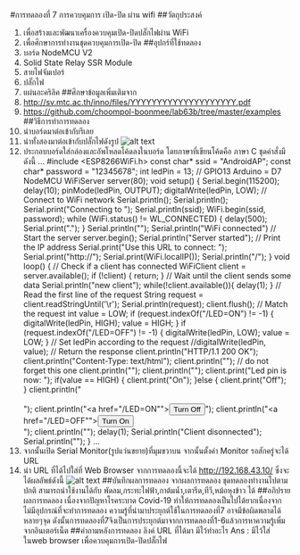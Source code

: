 #การทดลองที่ 7 การควบคุมการ เปิด-ปิด ผ่าน wifi
##วัตถุประสงค์
1. เพื่อสร้างและพัฒนาเครื่องควบคุมเปิด-ปิดปลั๊กไฟผ่าน WiFi
2. เพื่อศึกษาการทำงานชุดควบคุมการเปิด-ปิด
##อุปกร์ที่ใช้ทดลอง
1. บอร์ด NodeMCU V2
2. Solid State Relay SSR Module
3. สายไฟจัมเปอร์
4. ปลั๊กไฟ
5. แผ่นอะคริลิค
##ศึกษาข้อมูลเพิ่มเติมจาก
1. http://sv.mtc.ac.th/inno/files/YYYYYYYYYYYYYYYYYYYY.pdf
2. https://github.com/choompol-boonmee/lab63b/tree/master/examples
##วิธีการทำการทดลอง
1. นำบอร์ดมาต่อเข้ากับรีเลย
2. นำทั้งสองมาต่อเข้ากับปลั๊กไฟดังรูป
![alt text](https://cdn.discordapp.com/attachments/823124660014940180/826833709981237278/1.jpg)
3. ประกอบบอร์ดใส่กล่องและอัพโหลดโค้ดลงในบอร์ด
โดยภาษาที่เขียนโค้ดคือ ภาษา C ชุดคำสั่งมีดังนี้
...
#include <ESP8266WiFi.h>
const char* ssid = "AndroidAP";
const char* password = "12345678";
int ledPin = 13; // GPIO13 Arduino = D7 NodeMCU
WiFiServer server(80);
void setup() {
Serial.begin(115200);
delay(10);
pinMode(ledPin, OUTPUT);
digitalWrite(ledPin, LOW);
// Connect to WiFi network
Serial.println();
Serial.println();
Serial.print("Connecting to ");
Serial.println(ssid);
WiFi.begin(ssid, password);
while (WiFi.status() != WL_CONNECTED) {
delay(500);
Serial.print(".");
} 
Serial.println("");
Serial.println("WiFi connected")
// Start the server
server.begin();
Serial.println("Server started");
// Print the IP address
Serial.print("Use this URL to connect: ");
Serial.print("http://");
Serial.print(WiFi.localIP());
Serial.println("/");
}
void loop() {
// Check if a client has connected
WiFiClient client = server.available();
if (!client) {
return;
}
// Wait until the client sends some data
Serial.println("new client");
while(!client.available()){
delay(1);
}
// Read the first line of the request
String request = client.readStringUntil('\r'); 
Serial.println(request);
client.flush();
// Match the request
int value = LOW;
if (request.indexOf("/LED=ON") != -1) {
digitalWrite(ledPin, HIGH);
value = HIGH;
}
if (request.indexOf("/LED=OFF") != -1) {
digitalWrite(ledPin, LOW);
value = LOW;
}
// Set ledPin according to the request
//digitalWrite(ledPin, value);
// Return the response
client.println("HTTP/1.1 200 OK");
client.println("Content-Type: text/html");
client.println(""); // do not forget this one
client.println("<!DOCTYPE HTML>");
client.println("<html>");
client.print("Led pin is now: ");
if(value == HIGH) { 
client.print("On");
}else { client.print("Off");
}
client.println("<br><br>");
client.println("<a href=\"/LED=ON\"\"><button>Turn Off </button></a>");
client.println("<a href=\"/LED=OFF\"\"><button>Turn On </button></a><br />");
client.println("</html>");
delay(1);
Serial.println("Client disonnected");
Serial.println("");
}
...
4. จากนั้นเปิด Serial Monitor(รูปแว่นขยาย)ที่มุมขวาบน จากนั้นตั้งค่า Monitor รอสักครู่จะได้ URL
5. นำ URL ที่ได้ไปใส่ที่ Web Browser จากการทดลองนี้จะได้ http://192.168.43.10/ ซึ่งจะได้ผลลัพธ์ดังนี้
![alt text](https://cdn.discordapp.com/attachments/823124660014940180/826835486604656640/2.jpg)
##บันทึกผลการทดลอง
จากผลการทดลอง ชุดทดลองทำงานไปตามปกติ สามารถนำใช้งานได้กับ พัดลม,กระทะไฟฟ้า,กาต้มน้ำ,เตารีด,ทีวี,หม้อหุงข้าว ได้
##อภิปรายผลการทดลอง
เนื่องจากปัญหาโรคระบาด Covid-19 ทำให้การทดลองเป็นไปได้ยากเนื่องจากไม่มีอุปกรณ์ที่จะทำการทดลอง ความรู้ที่นำมาประยุกต์ใช้ในการทดลองที่7 อาจมีข้อผิดพลาดได้หลายๆจุด ดังนั้นการทดลองที่7จึงเป็นการประยุกต์มาจากการทดลองที่1-6แล้วการหาความรู้เพิ่มจากอินเตอร์เน็ต
##คำถามหลังการทดลอง
ลิงค์ URL ที่ได้มา มีไว้ทำอะไร
Ans : มีไว้ใส่ในweb browser เพื่อควบคุมการเปิด-ปิดปลั๊กไฟ

